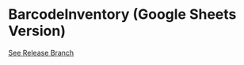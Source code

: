 # BarcodeInventory (Google Sheets Version)
[See Release Branch](https://github.com/Georgetown-University-Libraries/BarcodeInventory/releases/tag/GSheetScanner)